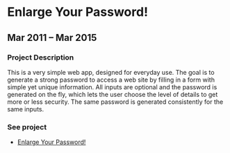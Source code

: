 # Enlarge Your Password!

## Mar 2011 – Mar 2015

### Project Description

This is a very simple web app, designed for everyday use. The goal is to generate a strong password to access a web site by filling in a form with simple yet unique information. All inputs are optional and the password is generated on the fly, which lets the user choose the level of details to get more or less security. The same password is generated consistently for the same inputs.

### See project

* [Enlarge Your Password!](https://github.com/eric-brechemier/enlargeyourpassword)
